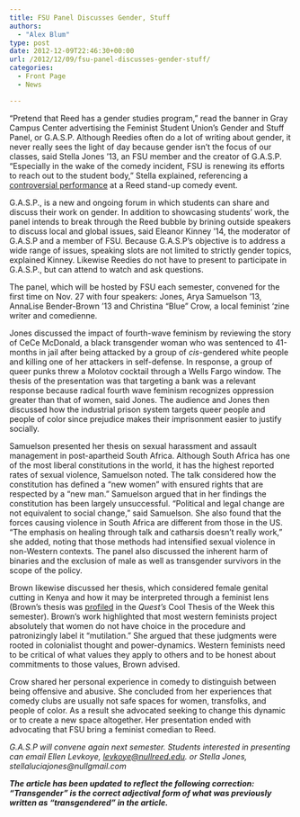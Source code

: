 ```yaml
---
title: FSU Panel Discusses Gender, Stuff
authors: 
  - "Alex Blum"
type: post
date: 2012-12-09T22:46:30+00:00
url: /2012/12/09/fsu-panel-discusses-gender-stuff/
categories:
  - Front Page
  - News

---
```

“Pretend that Reed has a gender studies program,” read the banner in Gray Campus Center advertising the Feminist Student Union&#8217;s Gender and Stuff Panel, or G.A.S.P. Although Reedies often do a lot of writing about gender, it never really sees the light of day because gender isn&#8217;t the focus of our classes, said Stella Jones &#8217;13, an FSU member and the creator of G.A.S.P. <span style="color: #1a1a1a;">“Especially in the wake of the comedy incident, FSU is renewing its efforts to reach out to the student body,” Stella explained, referencing a <a href="http://www.reedquest.org/2012/11/comedian-under-fire-for-comments-about-diversity-gender-equality-and-sexual-assault/" target="_blank">controversial performance</a> at a Reed stand-up comedy event.</span>

G.A.S.P., is a new and ongoing forum in which students can share and discuss their work on gender. In addition to showcasing students’ work, the panel intends to break through the Reed bubble by brining outside speakers to discuss local and global issues, said Eleanor Kinney &#8217;14, the moderator of G.A.S.P and a member of FSU. Because G.A.S.P’s objective is to address a wide range of issues, speaking slots are not limited to strictly gender topics, explained Kinney. Likewise Reedies do not have to present to participate in G.A.S.P., but can attend to watch and ask questions.

The panel, which will be hosted by FSU each semester, convened for the first time on Nov. 27 with four speakers: Jones, Arya Samuelson &#8217;13, AnnaLise Bender-Brown &#8217;13 and Christina &#8220;Blue&#8221; Crow, a local feminist &#8216;zine writer and comedienne.

Jones discussed the impact of fourth-wave feminism by reviewing the story of CeCe McDonald, a black transgender woman who was sentenced to 41-months in jail after being attacked by a group of _cis_-gendered white people and killing one of her attackers in self-defense. In response, a group of queer punks threw a Molotov cocktail through a Wells Fargo window. The thesis of the presentation was that targeting a bank was a relevant response because radical fourth wave feminism recognizes oppression greater than that of women, said Jones. The audience and Jones then discussed how the industrial prison system targets queer people and people of color since prejudice makes their imprisonment easier to justify socially.

Samuelson presented her thesis on sexual harassment and assault management in post-apartheid South Africa. Although South Africa has one of the most liberal constitutions in the world, it has the highest reported rates of sexual violence, Samuelson noted. The talk considered how the constitution has defined a “new women” with ensured rights that are respected by a “new man.” Samuelson argued that in her findings the constitution has been largely unsuccessful. “Political and legal change are not equivalent to social change,” said Samuelson. She also found that the forces causing violence in South Africa are different from those in the US. “The emphasis on healing through talk and catharsis doesn&#8217;t really work,” she added, noting that those methods had intensified sexual violence in non-Western contexts. The panel also discussed the inherent harm of binaries and the exclusion of male as well as transgender survivors in the scope of the policy.

Brown likewise discussed her thesis, which considered female genital cutting in Kenya and how it may be interpreted through a feminist lens (Brown&#8217;s thesis was <a href="http://www.reedquest.org/2012/10/cool-thesis-of-the-week-annalise-bender-brown/" target="_blank">profiled</a> in the _Quest&#8217;s_ Cool Thesis of the Week this semester). Brown’s work highlighted that most western feminists project absolutely that women do not have choice in the procedure and patronizingly label it “mutilation.” She argued that these judgments were rooted in colonialist thought and power-dynamics. Western feminists need to be critical of what values they apply to others and to be honest about commitments to those values, Brown advised.

Crow shared her personal experience in comedy to distinguish between being offensive and abusive. She concluded from her experiences that comedy clubs are usually not safe spaces for women, transfolks, and people of color. As a result she advocated seeking to change this dynamic or to create a new space altogether. Her presentation ended with advocating that FSU bring a feminist comedian to Reed.

_G.A.S.P will convene again next semester. Students interested in presenting can email Ellen Levkoye,_ <span style="color: #0000ff;"><span style="text-decoration: underline;"><a href="mailto:&#x6c;&#x65;&#x76;&#x6b;&#x6f;&#x79;&#x65;&#x40;&#x72;&#x65;&#x65;&#x64;&#x2e;&#x65;&#x64;&#x75;"><em>&#x6c;&#x65;&#x76;&#x6b;&#x6f;&#x79;&#x65;&#x40;<span class="oe_displaynone">null</span>&#x72;&#x65;&#x65;&#x64;&#x2e;&#x65;&#x64;&#x75;</em></a></span></span>_. or Stella Jones, &#x73;&#x74;&#x65;&#x6c;&#x6c;&#x61;&#x6c;&#x75;&#x63;&#x69;&#x61;&#x6a;&#x6f;&#x6e;&#x65;&#x73;&#x40;<span class="oe_displaynone">null</span>&#x67;&#x6d;&#x61;&#x69;&#x6c;&#x2e;&#x63;&#x6f;&#x6d;_

_**The article has been updated to reflect the following correction: &#8220;Transgender&#8221; is the correct adjectival form of what was previously written as &#8220;transgendered&#8221; in the article.**_